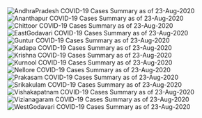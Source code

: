 
<img src="https://deepuhub.github.io/COVID-19/GraphsGenerated/23-Aug-2020/AndhraPradesh_23-Aug-2020.jpg" alt="AndhraPradesh COVID-19 Cases Summary as of 23-Aug-2020">
 <br>										  
<img src="https://deepuhub.github.io/COVID-19/GraphsGenerated/23-Aug-2020/Ananthapur_23-Aug-2020.jpg" alt="Ananthapur COVID-19 Cases Summary as of 23-Aug-2020">
 <br>										  
<img src="https://deepuhub.github.io/COVID-19/GraphsGenerated/23-Aug-2020/Chittoor_23-Aug-2020.jpg" alt="Chittoor COVID-19 Cases Summary as of 23-Aug-2020">
 <br>										  
<img src="https://deepuhub.github.io/COVID-19/GraphsGenerated/23-Aug-2020/EastGodavari_23-Aug-2020.jpg" alt="EastGodavari COVID-19 Cases Summary as of 23-Aug-2020">
 <br>										  
<img src="https://deepuhub.github.io/COVID-19/GraphsGenerated/23-Aug-2020/Guntur_23-Aug-2020.jpg" alt="Guntur COVID-19 Cases Summary as of 23-Aug-2020">
 <br>										  
<img src="https://deepuhub.github.io/COVID-19/GraphsGenerated/23-Aug-2020/Kadapa_23-Aug-2020.jpg" alt="Kadapa COVID-19 Cases Summary as of 23-Aug-2020">
 <br>										  
<img src="https://deepuhub.github.io/COVID-19/GraphsGenerated/23-Aug-2020/Krishna_23-Aug-2020.jpg" alt="Krishna COVID-19 Cases Summary as of 23-Aug-2020">
 <br>										  
<img src="https://deepuhub.github.io/COVID-19/GraphsGenerated/23-Aug-2020/Kurnool_23-Aug-2020.jpg" alt="Kurnool COVID-19 Cases Summary as of 23-Aug-2020">
 <br>										  
<img src="https://deepuhub.github.io/COVID-19/GraphsGenerated/23-Aug-2020/Nellore_23-Aug-2020.jpg" alt="Nellore COVID-19 Cases Summary as of 23-Aug-2020">
 <br>										  
<img src="https://deepuhub.github.io/COVID-19/GraphsGenerated/23-Aug-2020/Prakasam_23-Aug-2020.jpg" alt="Prakasam COVID-19 Cases Summary as of 23-Aug-2020">
 <br>										  
<img src="https://deepuhub.github.io/COVID-19/GraphsGenerated/23-Aug-2020/Srikakulam_23-Aug-2020.jpg" alt="Srikakulam COVID-19 Cases Summary as of 23-Aug-2020">
 <br>										  
<img src="https://deepuhub.github.io/COVID-19/GraphsGenerated/23-Aug-2020/Vishakapatnam_23-Aug-2020.jpg" alt="Vishakapatnam COVID-19 Cases Summary as of 23-Aug-2020">
 <br>										  
<img src="https://deepuhub.github.io/COVID-19/GraphsGenerated/23-Aug-2020/Vizianagaram_23-Aug-2020.jpg" alt="Vizianagaram COVID-19 Cases Summary as of 23-Aug-2020">
 <br>										  
<img src="https://deepuhub.github.io/COVID-19/GraphsGenerated/23-Aug-2020/WestGodavari_23-Aug-2020.jpg" alt="WestGodavari COVID-19 Cases Summary as of 23-Aug-2020">
 <br> 